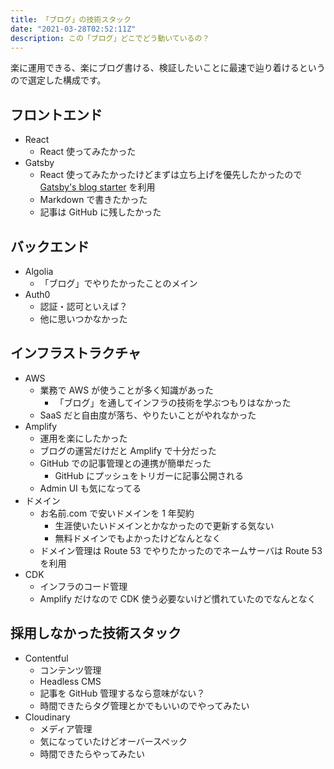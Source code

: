 ```yaml
---
title: 「ブログ」の技術スタック
date: "2021-03-28T02:52:11Z"
description: この「ブログ」どこでどう動いているの？
---
```


楽に運用できる、楽にブログ書ける、検証したいことに最速で辿り着けるというので選定した構成です。

## フロントエンド

- React
  - React 使ってみたかった
- Gatsby
  - React 使ってみたかったけどまずは立ち上げを優先したかったので [Gatsby's blog starter](https://github.com/gatsbyjs/gatsby-starter-blog) を利用
  - Markdown で書きたかった
  - 記事は GitHub に残したかった

## バックエンド

- Algolia
  - 「ブログ」でやりたかったことのメイン
- Auth0
  - 認証・認可といえば？
  - 他に思いつかなかった

## インフラストラクチャ

- AWS
  - 業務で AWS が使うことが多く知識があった
    - 「ブログ」を通してインフラの技術を学ぶつもりはなかった
  - SaaS だと自由度が落ち、やりたいことがやれなかった
- Amplify
  - 運用を楽にしたかった
  - ブログの運営だけだと Amplify で十分だった
  - GitHub での記事管理との連携が簡単だった
    - GitHub にプッシュをトリガーに記事公開される
  - Admin UI も気になってる
- ドメイン
  - お名前.com で安いドメインを 1 年契約
    - 生涯使いたいドメインとかなかったので更新する気ない
    - 無料ドメインでもよかったけどなんとなく
  - ドメイン管理は Route 53 でやりたかったのでネームサーバは Route 53 を利用
- CDK
  - インフラのコード管理
  - Amplify だけなので CDK 使う必要ないけど慣れていたのでなんとなく

## 採用しなかった技術スタック

- Contentful
  - コンテンツ管理
  - Headless CMS
  - 記事を GitHub 管理するなら意味がない？
  - 時間できたらタグ管理とかでもいいのでやってみたい
- Cloudinary
  - メディア管理
  - 気になっていたけどオーバースペック
  - 時間できたらやってみたい

